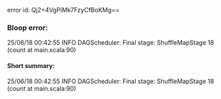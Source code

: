 error id: Qj2+4VgPiMk7FzyCfBoKMg==
### Bloop error:

25/06/18 00:42:55 INFO DAGScheduler: Final stage: ShuffleMapStage 18 (count at main.scala:90)
#### Short summary: 

25/06/18 00:42:55 INFO DAGScheduler: Final stage: ShuffleMapStage 18 (count at main.scala:90)